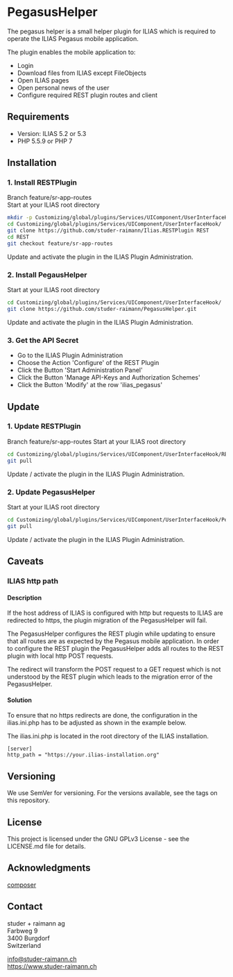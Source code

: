 # PegasusHelper
The pegasus helper is a small helper plugin for ILIAS which is required to
operate the ILIAS Pegasus mobile application.

The plugin enables the mobile application to:
- Login
- Download files from ILIAS except FileObjects
- Open ILIAS pages
- Open personal news of the user
- Configure required REST plugin routes and client



## Requirements
* Version: ILIAS 5.2 or 5.3
* PHP 5.5.9 or PHP 7

## Installation

### 1. Install RESTPlugin
Branch feature/sr-app-routes  
Start at your ILIAS root directory 
```bash
mkdir -p Customizing/global/plugins/Services/UIComponent/UserInterfaceHook/  
cd Customizing/global/plugins/Services/UIComponent/UserInterfaceHook/  
git clone https://github.com/studer-raimann/Ilias.RESTPlugin REST
cd REST
git checkout feature/sr-app-routes
```  
Update and activate the plugin in the ILIAS Plugin Administration.

### 2. Install PegausHelper
Start at your ILIAS root directory 
```bash
cd Customizing/global/plugins/Services/UIComponent/UserInterfaceHook/  
git clone https://github.com/studer-raimann/PegasusHelper.git  
```
Update and activate the plugin in the ILIAS Plugin Administration.

### 3. Get the API Secret  
- Go to the ILIAS Plugin Administration  
- Choose the Action 'Configure' of the REST Plugin  
- Click the Button 'Start Administration Panel'  
- Click the Button 'Manage API-Keys and Authorization Schemes'  
- Click the Button 'Modify' at the row 'ilias_pegasus'  

## Update

### 1. Update RESTPlugin
Branch feature/sr-app-routes
Start at your ILIAS root directory

```bash
cd Customizing/global/plugins/Services/UIComponent/UserInterfaceHook/REST
git pull
```
Update / activate the plugin in the ILIAS Plugin Administration.

### 2. Update PegasusHelper
Start at your ILIAS root directory 

```bash
cd Customizing/global/plugins/Services/UIComponent/UserInterfaceHook/PegasusHelper
git pull
```

Update / activate the plugin in the ILIAS Plugin Administration.

## Caveats
### ILIAS http path

#### Description
If the host address of ILIAS is configured with http but requests to ILIAS are
redirected to https, the plugin migration of the PegasusHelper will fail.

The PegasusHelper configures the REST plugin while updating to ensure that all
routes are as expected by the Pegasus mobile application. In order to configure the REST
plugin the PegasusHelper adds all routes to the REST plugin with local http POST requests.

The redirect will transform the POST request to a GET request which is not understood by
the REST plugin which leads to the migration error of the PegasusHelper.

#### Solution
To ensure that no https redirects are done, the configuration in the ilias.ini.php has to
be adjusted as shown in the example below.

The ilias.ini.php is located in the root directory of the ILIAS installation.
```text
[server]
http_path = "https://your.ilias-installation.org"
```

## Versioning
We use SemVer for versioning. For the versions available, see the tags on this repository.

## License
This project is licensed under the GNU GPLv3 License - see the LICENSE.md file for details.

## Acknowledgments
[composer](https://getcomposer.org/)

## Contact

studer + raimann ag  
Farbweg 9  
3400 Burgdorf  
Switzerland

[info@studer-raimann.ch](mailto:info@studer-raimann.ch)  
<https://www.studer-raimann.ch>

